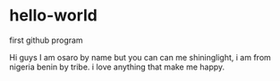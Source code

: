 # hello-world
first github program

Hi guys
I am osaro by name but you can can me shininglight, i am from nigeria benin by tribe. i love anything that make me happy.
